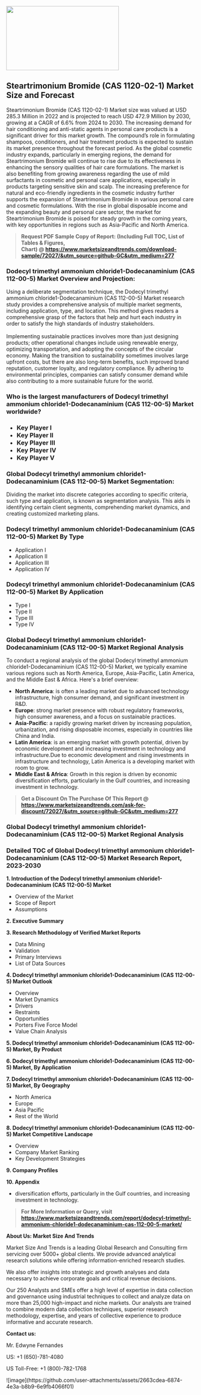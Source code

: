 <p><img class="alignnone size-medium wp-image-20088" src="https://ffe5etoiles.com/wp-content/uploads/2024/12/MST1-300x171.png" alt="" width="300" height="171" /></p><h2>Steartrimonium Bromide (CAS 1120-02-1) Market Size and Forecast</h2> <p>Steartrimonium Bromide (CAS 1120-02-1) Market size was valued at USD 285.3 Million in 2022 and is projected to reach USD 472.9 Million by 2030, growing at a CAGR of 6.6% from 2024 to 2030. The increasing demand for hair conditioning and anti-static agents in personal care products is a significant driver for this market growth. The compound’s role in formulating shampoos, conditioners, and hair treatment products is expected to sustain its market presence throughout the forecast period. As the global cosmetic industry expands, particularly in emerging regions, the demand for Steartrimonium Bromide will continue to rise due to its effectiveness in enhancing the sensory qualities of hair care formulations. The market is also benefiting from growing awareness regarding the use of mild surfactants in cosmetic and personal care applications, especially in products targeting sensitive skin and scalp. The increasing preference for natural and eco-friendly ingredients in the cosmetic industry further supports the expansion of Steartrimonium Bromide in various personal care and cosmetic formulations. With the rise in global disposable income and the expanding beauty and personal care sector, the market for Steartrimonium Bromide is poised for steady growth in the coming years, with key opportunities in regions such as Asia-Pacific and North America.</p> </p><blockquote id="" class=""><strong>Request PDF Sample Copy of Report: (Including Full TOC, List of Tables &amp; Figures, Chart)&nbsp;@&nbsp;<strong><a href="https://www.marketsizeandtrends.com/download-sample/72027/&utm_source=github-GC&utm_medium=277" target="_blank">https://www.marketsizeandtrends.com/download-sample/72027/&utm_source=github-GC&utm_medium=277</a></strong></strong></blockquote><h3 id="" class="">Dodecyl trimethyl ammonium chloride1-Dodecanaminium (CAS 112-00-5) Market&nbsp;Overview and Projection:</h3><p id="" class="">Using a deliberate segmentation technique, the Dodecyl trimethyl ammonium chloride1-Dodecanaminium (CAS 112-00-5) Market research study provides a comprehensive analysis of multiple market segments, including application, type, and location. This method gives readers a comprehensive grasp of the factors that help and hurt each industry in order to satisfy the high standards of industry stakeholders. <br /> <br />Implementing sustainable practices involves more than just designing products; other operational changes include using renewable energy, optimizing transportation, and adopting the concepts of the circular economy. Making the transition to sustainability sometimes involves large upfront costs, but there are also long-term benefits, such improved brand reputation, customer loyalty, and regulatory compliance. By adhering to environmental principles, companies can satisfy consumer demand while also contributing to a more sustainable future for the world.</p><h3 id="" class="">Who is the largest manufacturers of&nbsp;Dodecyl trimethyl ammonium chloride1-Dodecanaminium (CAS 112-00-5) Market worldwide?</h3><h3 class=""><p><ul><li>Key Player I </li><li> Key Player II </li><li> Key Player III </li><li> Key Player IV </li><li> Key Player V</li></ul></p></h3><h3 id="" class="">Global&nbsp;Dodecyl trimethyl ammonium chloride1-Dodecanaminium (CAS 112-00-5) Market Segmentation:</h3><p id="" class="">Dividing the market into discrete categories according to specific criteria, such type and application, is known as segmentation analysis. This aids in identifying certain client segments, comprehending market dynamics, and creating customized marketing plans.</p><h3 id="" class="">Dodecyl trimethyl ammonium chloride1-Dodecanaminium (CAS 112-00-5) Market&nbsp;By Type</h3><p><p><ul><li>Application I</li><li> Application II</li><li> Application III</li><li> Application IV</p></li></ul></p></p><h3 id="" class="">Dodecyl trimethyl ammonium chloride1-Dodecanaminium (CAS 112-00-5) Market&nbsp;By Application</h3><p class=""><p><ul><li>Type I</li><li> Type II</li><li> Type III</li><li> Type IV</li></ul></p></p><h3 id="" class="">Global Dodecyl trimethyl ammonium chloride1-Dodecanaminium (CAS 112-00-5) Market Regional Analysis</h3><p id="" class="">To conduct a regional analysis of the global Dodecyl trimethyl ammonium chloride1-Dodecanaminium (CAS 112-00-5) Market, we typically examine various regions such as North America, Europe, Asia-Pacific, Latin America, and the Middle East &amp; Africa. Here's a brief overview:</p><ul><li><strong>North America</strong>: is often a leading market due to advanced technology infrastructure, high consumer demand, and significant investment in R&amp;D.</li><li><strong>Europe</strong>: strong market presence with robust regulatory frameworks, high consumer awareness, and a focus on sustainable practices.</li><li><strong>Asia-Pacific</strong>: a rapidly growing market driven by increasing population, urbanization, and rising disposable incomes, especially in countries like China and India.</li><li><strong>Latin America</strong>: is an emerging market with growth potential, driven by economic development and increasing investment in technology and infrastructure.Due to economic development and rising investments in infrastructure and technology, Latin America is a developing market with room to grow.</li><li><strong>Middle East &amp; Africa</strong>: Growth in this region is driven by economic diversification efforts, particularly in the Gulf countries, and increasing investment in technology.</li></ul><blockquote id="" class=""><strong>Get a Discount On The Purchase Of This Report @ <strong><a href="https://www.marketsizeandtrends.com/ask-for-discount/72027/&utm_source=github-GC&utm_medium=277" target="_blank">https://www.marketsizeandtrends.com/ask-for-discount/72027/&utm_source=github-GC&utm_medium=277</a></strong></strong></blockquote><h3 id="" class="">Global Dodecyl trimethyl ammonium chloride1-Dodecanaminium (CAS 112-00-5) Market Regional Analysis</h3><h3 id="" class="">Detailed TOC of Global Dodecyl trimethyl ammonium chloride1-Dodecanaminium (CAS 112-00-5) Market Research Report, 2023-2030</h3><p id="" class=""><strong>1. Introduction of the Dodecyl trimethyl ammonium chloride1-Dodecanaminium (CAS 112-00-5) Market</strong></p><ul><li>Overview of the Market</li><li>Scope of Report</li><li>Assumptions</li></ul><p id="" class=""><strong>2. Executive Summary</strong></p><p id="" class=""><strong>3. Research Methodology of Verified Market Reports</strong></p><ul><li>Data Mining</li><li>Validation</li><li>Primary Interviews</li><li>List of Data Sources</li></ul><p id="" class=""><strong>4. Dodecyl trimethyl ammonium chloride1-Dodecanaminium (CAS 112-00-5) Market Outlook</strong></p><ul><li>Overview</li><li>Market Dynamics</li><li>Drivers</li><li>Restraints</li><li>Opportunities</li><li>Porters Five Force Model</li><li>Value Chain Analysis</li></ul><p id="" class=""><strong>5. Dodecyl trimethyl ammonium chloride1-Dodecanaminium (CAS 112-00-5) Market, By Product</strong></p><p id="" class=""><strong>6. Dodecyl trimethyl ammonium chloride1-Dodecanaminium (CAS 112-00-5) Market, By Application</strong></p><p id="" class=""><strong>7. Dodecyl trimethyl ammonium chloride1-Dodecanaminium (CAS 112-00-5) Market, By Geography</strong></p><ul><li>North America</li><li>Europe</li><li>Asia Pacific</li><li>Rest of the World</li></ul><p id="" class=""><strong>8. Dodecyl trimethyl ammonium chloride1-Dodecanaminium (CAS 112-00-5) Market Competitive Landscape</strong></p><ul><li>Overview</li><li>Company Market Ranking</li><li>Key Development Strategies</li></ul><p id="" class=""><strong>9. Company Profiles</strong></p><p id="" class=""><strong>10. Appendix</strong></p><ul><li>diversification efforts, particularly in the Gulf countries, and increasing investment in technology.</li></ul><blockquote id="" class=""><strong>For More Information or Query, visit <strong><strong><a href="https://www.marketsizeandtrends.com/report/dodecyl-trimethyl-ammonium-chloride1-dodecanaminium-cas-112-00-5-market/" target="_blank">https://www.marketsizeandtrends.com/report/dodecyl-trimethyl-ammonium-chloride1-dodecanaminium-cas-112-00-5-market/</a></strong></strong></strong></blockquote><p id="" class=""><strong>About Us: Market Size And Trends</strong></p><p id="" class="">Market Size And Trends is a leading Global Research and Consulting firm servicing over 5000+ global clients. We provide advanced analytical research solutions while offering information-enriched research studies.</p><p id="" class="">We also offer insights into strategic and growth analyses and data necessary to achieve corporate goals and critical revenue decisions.</p><p id="" class="">Our 250 Analysts and SMEs offer a high level of expertise in data collection and governance using industrial techniques to collect and analyze data on more than 25,000 high-impact and niche markets. Our analysts are trained to combine modern data collection techniques, superior research methodology, expertise, and years of collective experience to produce informative and accurate research.</p><p id="" class=""><strong>Contact us:</strong></p><p id="" class="">Mr. Edwyne Fernandes</p><p id="" class="">US: +1 (650)-781-4080</p><p id="" class="">US Toll-Free: +1 (800)-782-1768</p>
![image](https://github.com/user-attachments/assets/2663cdea-6874-4e3a-b8b9-6e9fb4066f01)
